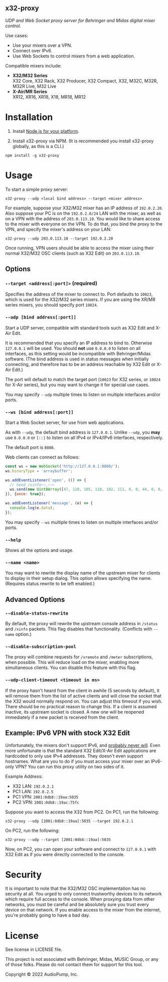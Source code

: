 x32-proxy
--------

*UDP and Web Socket proxy server for Behringer and Midas digital mixer control.*

Use cases:

 - Use your mixers over a VPN.
 - Connect over IPv6.
 - Use Web Sockets to control mixers from a web application.

Compatible mixers include:

 - **X32/M32 Series**<br/>X32 Core, X32 Rack, X32 Producer, X32 Compact, X32, M32C, M32R, M32R Live, M32 Live
 - **X-Air/MR Series**<br/>XR12, XR16, XR18, X18, MR18, MR12

# Installation

1. Install [Node.js for your platform](https://nodejs.org/en/download/).

2. Install x32-proxy via NPM.  (It is recommended you install x32-proxy globally, as this is a CLI.)

```
npm install -g x32-proxy
```

# Usage

To start a simple proxy server:

```
x32-proxy --udp <local bind address> --target <mixer address>
```

For example, suppose your X32/M32 mixer has an IP address of `192.0.2.20`.  Also suppose your PC is on the `192.0.2.0/24` LAN with the mixer, as well as on a VPN with the address of `203.0.113.10`.  You would like to share access to the mixer with everyone on the VPN.  To do that, you bind the proxy to the VPN, and specify the mixer's address on your LAN:

```
x32-proxy --udp 203.0.113.10 --target 192.0.2.20
```

Once running, VPN users should be able to access the mixer using their normal X32/M32 OSC clients (such as X32 Edit) on `203.0.113.10`.


## Options

### `--target <address[:port]>` (required)

Specifies the address of the mixer to connect to.  Port defaults to `10023`, which is used for the X32/M32 series mixers.  If you are using the XR/MR series mixers, you should specify port `10024`.

### `--udp [bind address[:port]]`

Start a UDP server, compatible with standard tools such as X32 Edit and X-Air Edit.

It is recommended that you specify an IP address to bind to.  Otherwise `127.0.0.1` will be used.  You should **not** use `0.0.0.0` to listen on all interfaces, as this setting would be incompatible with Behringer/Midas software.  (The bind address is used in status messages when initially connecting, and therefore has to be an address reachable by X32 Edit or X-Air Edit.)

The port will default to match the target port (`10023` for X32 series, or `10024` for X-Air series), but you may want to change it for special use cases.

You may specify `--udp` multiple times to listen on multiple interfaces and/or ports.

### `--ws [bind address[:port]]`

Start a Web Socket server, for use from web applications.

As with `--udp`, the default bind address is `127.0.0.1`.  Unlike `--udp`, you **may** use `0.0.0.0` or `[::]` to listen on all IPv4 or IPv4/IPv6 interfaces, respectively.

The default port is `8080`.

Web clients can connect as follows:

```javascript
const ws = new WebSocket('http://127.0.0.1:8080/');
ws.binaryType = 'arraybuffer';

ws.addEventListener('open', (() => {
  // Send /xinfo~~,~~~
  ws.send(new Uint8Array([47, 120, 105, 110, 102, 111, 0, 0, 44, 0, 0, 0]).buffer);
}), {once: true});

ws.addEventListener('message', (e) => {
  console.log(e.data);
});
```

You may specify `--ws` multiple times to listen on multiple interfaces and/or ports.

### `--help`
Shows all the options and usage.

### `--name <name>`
You may want to rewrite the display name of the upstream mixer for clients to display in their setup dialog.  This option allows specifying the name.  (Requires status rewrite to be left enabled.)

## Advanced Options

### `--disable-status-rewrite`
By default, the proxy will rewrite the upstream console address in `/status` and `/xinfo` packets.  This flag disables that functionality.  (Conflicts with `--name` option.)

### `--disable-subscription-pool`
The proxy will combine requests for `/xremote` and `/meter` subscriptions, when possible.  This will reduce load on the mixer, enabling more simultaneous clients.  You can disable this feature with this flag.

### `--udp-client-timeout <timeout in ms>`
If the proxy hasn't heard from the client in awhile (5 seconds by default), it will remove them from the list of active clients and will close the socket that the X32 would normally respond on.  You can adjust this timeout if you wish.  There should be no practical reason to change this.  If a client is assumed inactive, its upstream socket is closed.  A new one will be reopened immediately if a new packet is received from the client.

## Example: IPv6 VPN with stock X32 Edit
Unfortunately, the mixers don't support IPv6, and [probably never will](https://community.musictribe.com/discussions/89151/166716/ipv6-support-for-osc-control).  Even more unfortunate is that the standard X32 Edit/X-Air Edit applications are hardcoded to only use IPv4 addresses.  They doesn't even support hostnames.  What are you to do if you must access your mixer over an IPv6-only VPN?  You can run this proxy utility on two sides of it.

Example Address:

 - X32 LAN: `192.0.2.1`
 - PC1 LAN: `192.0.2.5`
 - PC1 VPN: `2001:0db8::19aa:5035`
 - PC2 VPN: `2001:0db8::19ac:75fc`
 
Suppose you want to access the X32 from PC2.  On PC1, run the following:

```
x32-proxy --udp [2001:0db8::19aa]:5035 --target 192.0.2.1
```

On PC2, run the following:

```
x32-proxy --udp --target [2001:0db8::19aa]:5035
```

Now, on PC2, you can open your software and connect to `127.0.0.1` with X32 Edit as if you were directly connected to the console.


# Security
It is important to note that the X32/M32 OSC implementation has no security at all.  You urged to only connect trustworthy devices to its network which require full access to the console.  When proxying data from other networks, you must be careful and be absolutely sure you trust every device on that network.  If you enable access to the mixer from the internet, you're probably going to have a bad day.

# License
See license in LICENSE file.

This project is not associated with Behringer, Midas, MUSIC Group, or any of those folks.  Please do not contact them for support for this tool.

Copyright © 2022 AudioPump, Inc.